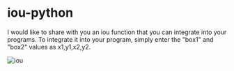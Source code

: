 # iou-python
I would like to share with you an iou function that you can integrate into your programs. To integrate it into your program, simply enter the "box1" and "box2" values as x1,y1,x2,y2.

![iou](https://user-images.githubusercontent.com/99099880/198837685-7d81921e-2240-42b0-a109-6a444ebc1726.jpeg)
